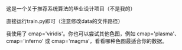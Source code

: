 这是一个关于推荐系统算法的毕业设计项目（不是我的）

直接运行train.py即可（注意修改data的文件路径）

我使用了 cmap='viridis'。你也可以尝试其他色图，例如 cmap='plasma'、cmap='inferno' 或 cmap='magma'，看看哪种色图最适合你的数据。
